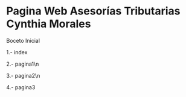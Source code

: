 # Pagina Web Asesorías Tributarias Cynthia Morales

Boceto Inicial

1.- index

2.- pagina1\n

3.- pagina2\n

4.- pagina3
